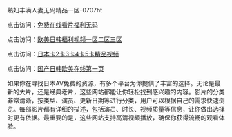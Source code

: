 熟妇丰满人妻无码精品一区-0707ht


点击访问：<a href="https://gfd-5xg.pages.dev/">免费在线看片福利无码</a>

点击访问：<a href="https://fdhf-454.pages.dev/">欧美日韩福利视频一区二区三区</a>

点击访问：<a href="https://bsdf-5f5.pages.dev/">日本卡2卡3卡4卡5卡精品视频</a>

点击访问：<a href="https://bered.pages.dev/">国产日韩欧美在线第一页</a>

如果你在寻找日本AV免费的资源，有多个平台为你提供了丰富的选择。无论是最新的大片，还是经典老片，这些网站都能让你轻松找到感兴趣的内容。影片的分类非常清晰，按类型、演员、更新日期等进行分类，用户可以根据自己的需求快速浏览。每部影片都有详细的描述，包括演员、时长、视频质量等信息，让你做出选择时更有依据。最重要的是，这些网站支持高清视频播放，确保你获得流畅的观看体验。

<span style="display:none;">[Canonical link](）</span>
